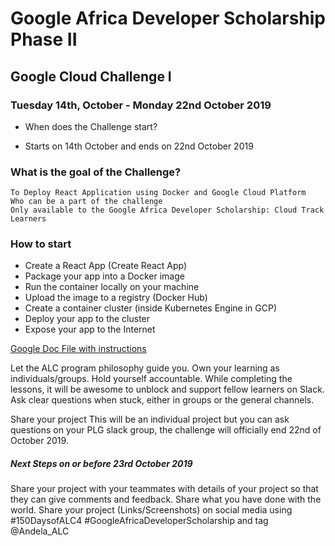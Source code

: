 # Google Africa Developer Scholarship Phase II

## Google Cloud Challenge I

### Tuesday  14th, October - Monday 22nd October 2019


- When does the Challenge start?

- Starts on 14th October and ends on 22nd October 2019

### What is the goal of the Challenge?

```
To Deploy React Application using Docker and Google Cloud Platform
Who can be a part of the challenge
Only available to the Google Africa Developer Scholarship: Cloud Track Learners
```

### How to start
- Create a React App (Create React App)
- Package your app into a Docker image
- Run the container locally on your machine
- Upload the image to a registry (Docker Hub)
- Create a container cluster (inside Kubernetes Engine in GCP)
- Deploy your app to the cluster
- Expose your app to the Internet

[Google Doc File with instructions](https://docs.google.com/document/d/1sOTuPKub6AHccOOXa4hDu3JzGw8K_9INnf3nFVyLyWQ/preview#)


Let the ALC program philosophy guide you.
Own your learning as individuals/groups.
Hold yourself accountable.
While completing the lessons, it will be awesome to unblock and support fellow learners on Slack.
Ask clear questions when stuck, either in groups or the general channels.

Share your project
This will be an individual project but you can ask questions on your PLG slack group, the challenge will officially end 22nd of October 2019.


#####		Next Steps on or before  23rd October 2019


Share your project with your teammates with details of your project so that they can give comments and feedback.
Share what you have done with the world. Share your project (Links/Screenshots) on social media using #150DaysofALC4 #GoogleAfricaDeveloperScholarship and tag @Andela_ALC
